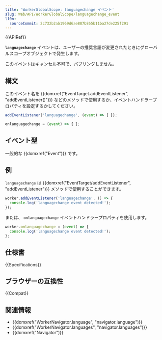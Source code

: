 ```yaml
---
title: 'WorkerGlobalScope: languagechange イベント'
slug: Web/API/WorkerGlobalScope/languagechange_event
l10n:
  sourceCommit: 2c732b2ab1969d6ae887b865b11ba27de225f291
---
```


{{APIRef}}

**`languagechange`** イベントは、ユーザーの推奨言語が変更されたときにグローバルスコープオブジェクトで発生します。

このイベントはキャンセル不可で、バブリングしません。

## 構文

このイベント名を {{domxref("EventTarget.addEventListener", "addEventListener()")}} などのメソッドで使用するか、イベントハンドラープロパティを設定するかしてください。

```js
addEventListener('languagechange', (event) => { });

onlanguagechange = (event) => { };
```

## イベント型

一般的な {{domxref("Event")}} です。

## 例

`languagechange` は {{domxref("EventTarget/addEventListener", "addEventListener")}} メソッドで使用することができます。

```js
worker.addEventListener('languagechange', () => {
  console.log('languagechange event detected!');
});
```

または、 `onlanguagechange`  イベントハンドラープロパティを使用します。

```js
worker.onlanguagechange = (event) => {
  console.log('languagechange event detected!');
};
```

## 仕様書

{{Specifications}}

## ブラウザーの互換性

{{Compat}}

## 関連情報

- {{domxref("WorkerNavigator.language", "navigator.language")}}
- {{domxref("WorkerNavigator.languages", "navigator.languages")}}
- {{domxref("Navigator")}}
